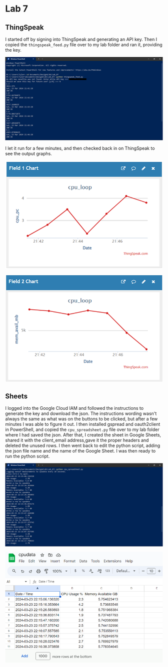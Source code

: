# Lab 7

## ThingSpeak

I started off by signing into ThingSpeak and generating an API key. Then I copied the `thingspeak_feed.py` file over to my lab folder and ran it, providing the key.

![Running ThingSpeak Python Script](output0.png)

I let it run for a few minutes, and then checked back in on ThingSpeak to see the output graphs.

![CPU Utilization Chart](field1chart.png)

![Memory Available Chart](field2chart.png)

## Sheets

I logged into the Google Cloud IAM and followed the instructions to generate the key and download the json. The instructions wording wasn't always the same as what was on the buttons to be clicked, but after a few minutes I was able to figure it out. I then installed gspread and oauth2client in PowerShell, and copied the `cpu_spreadsheet.py` file over to my lab folder where I had saved the json. After that, I created the sheet in Google Sheets, shared it with the client_email address,gave it the proper headers and deleted the unused rows. I then went back to edit the python script, adding the json file name and the name of the Google Sheet. I was then ready to run the python script.

![Running Sheets Python Script](output1.png)

![Google Sheets Output](sheets.png)
